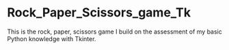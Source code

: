 # Rock_Paper_Scissors_game_Tk

This is the rock, paper, scissors game I build on the assessment of my basic Python knowledge with Tkinter.
